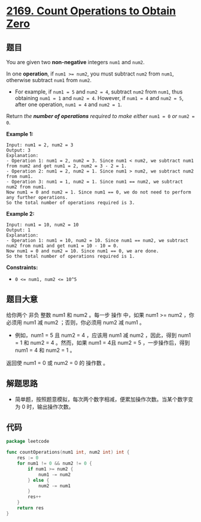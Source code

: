 # [2169. Count Operations to Obtain Zero](https://leetcode.com/problems/count-operations-to-obtain-zero/)


## 题目

You are given two **non-negative** integers `num1` and `num2`.

In one **operation**, if `num1 >= num2`, you must subtract `num2` from `num1`, otherwise subtract `num1` from `num2`.

- For example, if `num1 = 5` and `num2 = 4`, subtract `num2` from `num1`, thus obtaining `num1 = 1` and `num2 = 4`. However, if `num1 = 4` and `num2 = 5`, after one operation, `num1 = 4` and `num2 = 1`.

Return *the **number of operations** required to make either* `num1 = 0` *or* `num2 = 0`.

**Example 1:**

```
Input: num1 = 2, num2 = 3
Output: 3
Explanation:
- Operation 1: num1 = 2, num2 = 3. Since num1 < num2, we subtract num1 from num2 and get num1 = 2, num2 = 3 - 2 = 1.
- Operation 2: num1 = 2, num2 = 1. Since num1 > num2, we subtract num2 from num1.
- Operation 3: num1 = 1, num2 = 1. Since num1 == num2, we subtract num2 from num1.
Now num1 = 0 and num2 = 1. Since num1 == 0, we do not need to perform any further operations.
So the total number of operations required is 3.

```

**Example 2:**

```
Input: num1 = 10, num2 = 10
Output: 1
Explanation:
- Operation 1: num1 = 10, num2 = 10. Since num1 == num2, we subtract num2 from num1 and get num1 = 10 - 10 = 0.
Now num1 = 0 and num2 = 10. Since num1 == 0, we are done.
So the total number of operations required is 1.

```

**Constraints:**

- `0 <= num1, num2 <= 10^5`

## 题目大意

给你两个 非负 整数 num1 和 num2 。每一步 操作 中，如果 num1 >= num2 ，你必须用 num1 减 num2 ；否则，你必须用 num2 减 num1 。

- 例如，num1 = 5 且 num2 = 4 ，应该用 num1 减 num2 ，因此，得到 num1 = 1 和 num2 = 4 。然而，如果 num1 = 4且 num2 = 5 ，一步操作后，得到 num1 = 4 和 num2 = 1 。

返回使 num1 = 0 或 num2 = 0 的 操作数 。

## 解题思路

- 简单题，按照题意模拟，每次两个数字相减，便累加操作次数。当某个数字变为 0 时，输出操作次数。

## 代码

```go
package leetcode

func countOperations(num1 int, num2 int) int {
    res := 0
    for num1 != 0 && num2 != 0 {
        if num1 >= num2 {
            num1 -= num2
        } else {
            num2 -= num1
        }
        res++
    }
    return res
}
```